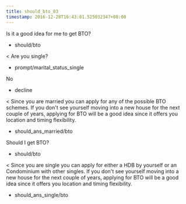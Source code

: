 ```yaml
---
title: should_bto_03
timestamp: 2016-12-28T16:43:01.525032347+08:00
---
```


Is it a good idea for me to get BTO?
* should/bto

< Are you single?
* prompt/marital_status_single

No
* decline

< Since you are married you can apply for any of the possible BTO schemes. If you don't see yourself moving into a new house for the next couple of years, applying for BTO will be a good idea since it offers you location and timing flexibility.
* should_ans_married/bto

Should I get BTO?
* should/bto

< Since you are single you can apply for either a HDB by yourself or an Condominium with other singles. If you don't see yourself moving into a new house for the next couple of years, applying for BTO will be a good idea since it offers you location and timing flexibility.
* should_ans_single/bto
